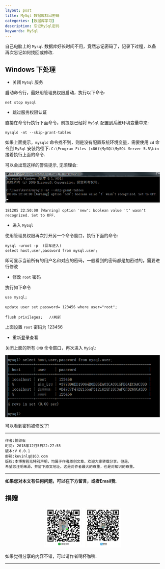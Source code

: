 ```yaml
---
layout: post
title: MySql 数据库找回密码
categories: [数据库学习]
description: 忘记MySql密码
keywords: MySql
---
```



自己电脑上的 `Mysql` 数据库好长时间不用，竟然忘记密码了，记录下过程，以备再次忘记如何找回或修改.

## Windows 下处理

- 关闭 `MySql` 服务

启动命令行，最好用管理员权限启动，执行以下命令:

```
net stop mysql
```

- 跳过服务权限认证

直接在命令行执行下面命令，前提是已经将 `MySql` 配置到系统环境变量中来:

```
mysqld -nt --skip-grant-tables
```

如果上面提示，`mysqld` 命令找不到，则是没有配置系统环境变量，需要使用 `cd` 命令到 `MySql` 安装路径下: `C:\Program Files (x86)\MySQL\MySQL Server 5.5\bin`
接着执行上面的命令.

可以会出现这样的警告提示, 无须理会:

![](/res/img/blog/DataBase_About/mysql_modifypwd02.png)

```
181205 22:50:00 [Warning] option 'new': boolean value 't' wasn't recognized. Set to OFF.
```

- 进入 `MySql`

使用管理员权限再次打开另一个命令窗口，执行下面的命令:

```
mysql -uroot -p  (回车进入)
select host,user,password from mysql.user;
```

即可显示当前所有的用户名和对应的密码，一般看到的密码都是加密过的，需要进行修改

- 修改 `root` 密码

执行如下命令

```
use mysql;

update user set password= 123456 where user="root";

flush privileges;	//刷新
```

上面设置 `root` 密码为 123456


- 重新登录查看

关闭上面的所有 `CMD` 命令窗口，再次进入 `MySql`:

![](/res/img/blog/DataBase_About/mysql_userPwd.png)

可以看到密码被修改了!




******

    作者:鹅卵石
    时间: 2018年12月5日22:27:55
    版本:V 0.0.1
    邮箱:kevinlq@163.com
	版权:本博客若无特别声明，均属于作者原创文章，欢迎大家转载分享。但是，
	希望您注明来源，并留下原文地址，这是对作者最大的尊重，也是对知识的尊重。

<!-- more -->


---

**如果您对本文有任何问题，可以在下方留言，或者Email我.**

## 捐赠

<center>
<img src="/res/img/myCode.png" width="50%" height="50%" />
</center>

如果觉得分享的内容不错，可以请作者喝杯咖啡.

---
